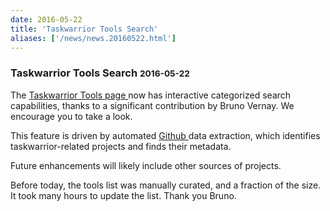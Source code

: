 ```yaml
---
date: 2016-05-22
title: 'Taskwarrior Tools Search'
aliases: ['/news/news.20160522.html']
---
```

<div class="col-md-8 main">
 <div class="row">
  <h3>
   Taskwarrior Tools Search
   <small>
    2016-05-22
   </small>
  </h3>
  <p>
   The
   <a href="/tools/">
    Taskwarrior Tools page
   </a>
   now has interactive
            categorized search capabilities, thanks to a significant contribution
            by Bruno Vernay. We encourage you to take a look.
  </p>
  <p>
   This feature is driven by automated
   <a href="https://github.com">
    Github
   </a>
   data extraction, which identifies taskwarrior-related projects and
            finds their metadata.
  </p>
  <p>
   Future enhancements will likely include other sources of projects.
  </p>
  <p>
   Before today, the tools list was manually curated, and a fraction of
            the size. It took many hours to update the list. Thank you Bruno.
  </p>
  <br/>
  <br/>
 </div>
</div>

